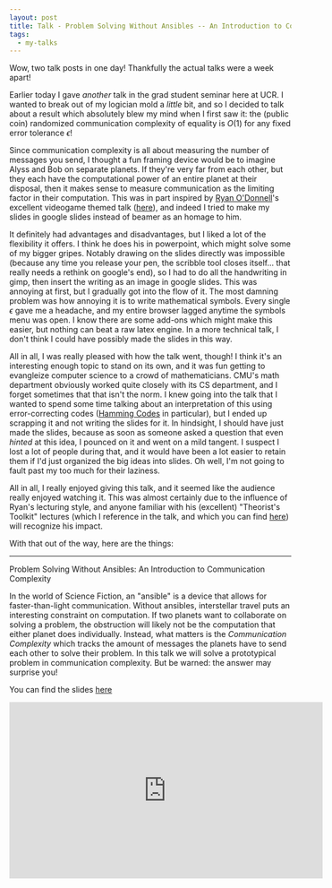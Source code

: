 ```yaml
---
layout: post
title: Talk - Problem Solving Without Ansibles -- An Introduction to Communication Complexity
tags:
  - my-talks
---
```


Wow, two talk posts in one day! Thankfully the actual talks were a week apart!

Earlier today I gave _another_ talk in the grad student seminar here at UCR. 
I wanted to break out of my logician mold a _little_ bit, and so I decided to
talk about a result which absolutely blew my mind when I first saw it: 
the (public coin) randomized communication complexity of equality is $O(1)$
for any fixed error tolerance $\epsilon$!

Since communication complexity is all about measuring the number of messages
you send, I thought a fun framing device would be to imagine Alyss and Bob on
separate planets. If they're very far from each other, but they each have the
computational power of an entire planet at their disposal, then it makes sense
to measure communication as the limiting factor in their computation. This was
in part inspired by [Ryan O'Donnell][1]'s excellent videogame themed talk 
([here][2]), and indeed I tried to make my slides in google slides instead of
beamer as an homage to him. 

It definitely had advantages and disadvantages, but I liked a lot of the 
flexibility it offers. I think he does his in powerpoint, which might solve
some of my bigger gripes. Notably drawing on the slides directly was impossible
(because any time you release your pen, the scribble tool closes itself... 
that really needs a rethink on google's end), so I had to do all the handwriting
in gimp, then insert the writing as an image in google slides. This was annoying
at first, but I gradually got into the flow of it. The most damning problem was
how annoying it is to write mathematical symbols. Every single $\epsilon$ gave
me a headache, and my entire browser lagged anytime the symbols menu was open. 
I know there are some add-ons which might make this easier, but nothing can
beat a raw latex engine. In a more technical talk, I don't think I could have
possibly made the slides in this way. 

All in all, I was really pleased with how the talk went, though! I think it's
an interesting enough topic to stand on its own, and it was fun getting to 
evangleize computer science to a crowd of mathematicians. CMU's math department
obviously worked quite closely with its CS department, and I forget sometimes
that that isn't the norm. I knew going into the talk that I wanted to spend 
some time talking about an interpretation of this using error-correcting codes
([Hamming Codes][3] in particular), but I ended up scrapping it and not writing
the slides for it. In hindsight, I should have just made the slides, because
as soon as someone asked a question that even _hinted_ at this idea, I pounced
on it and went on a mild tangent. I suspect I lost a lot of people during that,
and it would have been a lot easier to retain them if I'd just organized the
big ideas into slides. Oh well, I'm not going to fault past my too much for
their laziness. 

All in all, I really enjoyed giving this talk, and it seemed like the 
audience really enjoyed watching it. This was almost certainly due to the
influence of Ryan's lecturing style, and anyone familiar with his (excellent)
"Theorist's Toolkit" lectures (which I reference in the talk, and which you
can find [here][4]) will recognize his impact.

With that out of the way, here are the things:

---

Problem Solving Without Ansibles: An Introduction to Communication Complexity

In the world of Science Fiction, an "ansible" is a device that allows for
faster-than-light communication. Without ansibles, interstellar travel
puts an interesting constraint on computation. If two planets want to
collaborate on solving a problem, the obstruction will likely not be the
computation that either planet does individually. Instead, what matters
is the *Communication Complexity* which tracks the amount of messages
the planets have to send each other to solve their problem. In this talk
we will solve a prototypical problem in communication complexity. But be
warned: the answer may surprise you!

You can find the slides [here](/assets/docs/problem-solving-without-ansibles/handout.pdf)

<iframe width="560" height="315" src="https://www.youtube.com/embed/ImCFucEag3I" frameborder="0" allow="accelerometer; autoplay; clipboard-write; encrypted-media; gyroscope; picture-in-picture" allowfullscreen></iframe>


[1]: http://www.cs.cmu.edu/~odonnell/
[2]: https://www.youtube.com/watch?v=4B0jwIu9fPs
[3]: https://en.wikipedia.org/wiki/Hamming_code
[4]: https://www.youtube.com/playlist?list=PLm3J0oaFux3ZYpFLwwrlv_EHH9wtH6pnX
